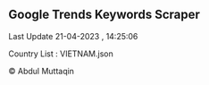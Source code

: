 

## Google Trends Keywords Scraper 
 
Last Update 21-04-2023 , 14:25:06

Country List :
VIETNAM.json



© Abdul Muttaqin 
